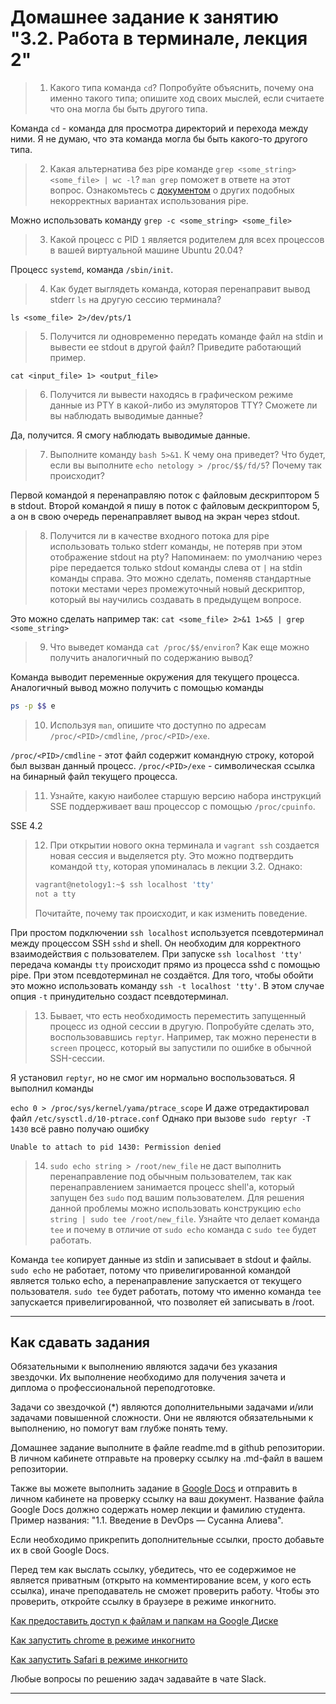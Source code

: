 # Домашнее задание к занятию "3.2. Работа в терминале, лекция 2"

>1. Какого типа команда `cd`? Попробуйте объяснить, почему она именно такого типа; опишите ход своих мыслей, если считаете что она могла бы быть другого типа.

Команда `cd` - команда для просмотра директорий и перехода между ними. Я не думаю, что эта команда могла бы быть какого-то другого типа.

>2. Какая альтернатива без pipe команде `grep <some_string> <some_file> | wc -l`? `man grep` поможет в ответе на этот вопрос. Ознакомьтесь с [документом](http://www.smallo.ruhr.de/award.html) о других подобных некорректных вариантах использования pipe.

Можно использовать команду `grep -c <some_string> <some_file>`

>3. Какой процесс с PID `1` является родителем для всех процессов в вашей виртуальной машине Ubuntu 20.04?

Процесс `systemd`, команда `/sbin/init`.

>4. Как будет выглядеть команда, которая перенаправит вывод stderr `ls` на другую сессию терминала?

`ls <some_file> 2>/dev/pts/1`

>5. Получится ли одновременно передать команде файл на stdin и вывести ее stdout в другой файл? Приведите работающий пример.

`cat <input_file> 1> <output_file>`

>6. Получится ли вывести находясь в графическом режиме данные из PTY в какой-либо из эмуляторов TTY? Сможете ли вы наблюдать выводимые данные?

Да, получится. Я смогу наблюдать выводимые данные.

>7. Выполните команду `bash 5>&1`. К чему она приведет? Что будет, если вы выполните `echo netology > /proc/$$/fd/5`? Почему так происходит?

Первой командой я перенаправляю поток с файловым дескриптором 5 в stdout. Второй командой я пишу в поток с файловым дескриптором 5, а он в свою очередь перенаправляет вывод на экран через stdout.

>8. Получится ли в качестве входного потока для pipe использовать только stderr команды, не потеряв при этом отображение stdout на pty? Напоминаем: по умолчанию через pipe передается только stdout команды слева от `|` на stdin команды справа.
Это можно сделать, поменяв стандартные потоки местами через промежуточный новый дескриптор, который вы научились создавать в предыдущем вопросе.

Это можно сделать например так: `cat <some_file> 2>&1 1>&5 | grep <some_string>`

>9. Что выведет команда `cat /proc/$$/environ`? Как еще можно получить аналогичный по содержанию вывод?

Команда выводит переменные окружения для текущего процесса. Аналогичный вывод можно получить с помощью команды 
```bash
ps -p $$ e
```

>10. Используя `man`, опишите что доступно по адресам `/proc/<PID>/cmdline`, `/proc/<PID>/exe`.

`/proc/<PID>/cmdline` - этот файл содержит командную строку, которой был вызван данный процесс.
`/proc/<PID>/exe` - символическая ссылка на бинарный файл текущего процесса.

>11. Узнайте, какую наиболее старшую версию набора инструкций SSE поддерживает ваш процессор с помощью `/proc/cpuinfo`.

SSE 4.2

>12. При открытии нового окна терминала и `vagrant ssh` создается новая сессия и выделяется pty. Это можно подтвердить командой `tty`, которая упоминалась в лекции 3.2. Однако:
>
>    ```bash
>	vagrant@netology1:~$ ssh localhost 'tty'
>	not a tty
>    ```
>
>	Почитайте, почему так происходит, и как изменить поведение.

При простом подключении `ssh localhost` используется псевдотерминал между процессом SSH `sshd` и shell. Он необходим для корректного взаимодействия с пользователем.
При запуске `ssh localhost 'tty'` передача команды `tty` происходит прямо из процесса sshd с помощью pipe. При этом псевдотерминал не создаётся.
Для того, чтобы обойти это можно использовать команду `ssh -t localhost 'tty'`. В этом случае опция `-t` принудительно создаст псевдотерминал.

>13. Бывает, что есть необходимость переместить запущенный процесс из одной сессии в другую. Попробуйте сделать это, воспользовавшись `reptyr`. Например, так можно перенести в `screen` процесс, который вы запустили по ошибке в обычной SSH-сессии.

Я установил `reptyr`, но не смог им нормально воспользоваться.
Я выполнил команды

`echo 0 > /proc/sys/kernel/yama/ptrace_scope`
И даже отредактировал файл `/etc/sysctl.d/10-ptrace.conf`
Однако при вызове `sudo reptyr -T 1430` всё равно получаю ошибку

`Unable to attach to pid 1430: Permission denied`

>14. `sudo echo string > /root/new_file` не даст выполнить перенаправление под обычным пользователем, так как перенаправлением занимается процесс shell'а, который запущен без `sudo` под вашим пользователем. Для решения данной проблемы можно использовать конструкцию `echo string | sudo tee /root/new_file`. Узнайте что делает команда `tee` и почему в отличие от `sudo echo` команда с `sudo tee` будет работать.

Команда `tee` копирует данные из stdin и записывает в stdout и файлы.
`sudo echo` не работает, потому что привелигированной командой является только echo, а перенаправление запускается от текущего пользователя.
`sudo tee` будет работать, потому что именно команда `tee` запускается привелигированной, что позволяет ей записывать в /root.
 
 ---

## Как сдавать задания

Обязательными к выполнению являются задачи без указания звездочки. Их выполнение необходимо для получения зачета и диплома о профессиональной переподготовке.

Задачи со звездочкой (*) являются дополнительными задачами и/или задачами повышенной сложности. Они не являются обязательными к выполнению, но помогут вам глубже понять тему.

Домашнее задание выполните в файле readme.md в github репозитории. В личном кабинете отправьте на проверку ссылку на .md-файл в вашем репозитории.

Также вы можете выполнить задание в [Google Docs](https://docs.google.com/document/u/0/?tgif=d) и отправить в личном кабинете на проверку ссылку на ваш документ.
Название файла Google Docs должно содержать номер лекции и фамилию студента. Пример названия: "1.1. Введение в DevOps — Сусанна Алиева".

Если необходимо прикрепить дополнительные ссылки, просто добавьте их в свой Google Docs.

Перед тем как выслать ссылку, убедитесь, что ее содержимое не является приватным (открыто на комментирование всем, у кого есть ссылка), иначе преподаватель не сможет проверить работу. Чтобы это проверить, откройте ссылку в браузере в режиме инкогнито.

[Как предоставить доступ к файлам и папкам на Google Диске](https://support.google.com/docs/answer/2494822?hl=ru&co=GENIE.Platform%3DDesktop)

[Как запустить chrome в режиме инкогнито ](https://support.google.com/chrome/answer/95464?co=GENIE.Platform%3DDesktop&hl=ru)

[Как запустить  Safari в режиме инкогнито ](https://support.apple.com/ru-ru/guide/safari/ibrw1069/mac)

Любые вопросы по решению задач задавайте в чате Slack.

---
